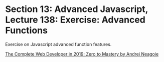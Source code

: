 # Section 13: Advanced Javascript, Lecture 138: Exercise: Advanced Functions
Exercise on Javascript advanced function features.

[The Complete Web Developer in 2019: Zero to Mastery by Andrei Neagoie](https://www.udemy.com/the-complete-web-developer-in-2018/)